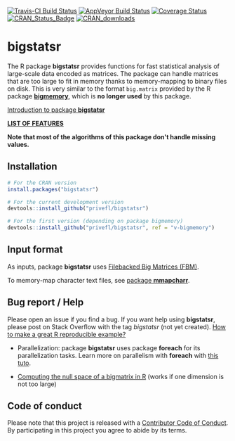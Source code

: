 [![Travis-CI Build Status](https://travis-ci.org/privefl/bigstatsr.svg?branch=master)](https://travis-ci.org/privefl/bigstatsr)
[![AppVeyor Build Status](https://ci.appveyor.com/api/projects/status/github/privefl/bigstatsr?branch=master&svg=true)](https://ci.appveyor.com/project/privefl/bigstatsr)
[![Coverage Status](https://img.shields.io/codecov/c/github/privefl/bigstatsr/master.svg)](https://codecov.io/github/privefl/bigstatsr?branch=master)
[![CRAN_Status_Badge](http://www.r-pkg.org/badges/version/bigstatsr)](https://cran.r-project.org/package=bigstatsr)
[![CRAN_downloads](http://cranlogs.r-pkg.org/badges/grand-total/bigstatsr)](https://cran.r-project.org/package=bigstatsr)


# bigstatsr

The R package **bigstatsr** provides functions for fast statistical analysis of large-scale data encoded as matrices. The package can handle matrices that are too large to fit in memory thanks to memory-mapping to binary files on disk. This is very similar to the format `big.matrix` provided by the R package [**bigmemory**](https://github.com/kaneplusplus/bigmemory), which is **no longer used** by this package.

[Introduction to package **bigstatsr**](https://goo.gl/k3A5hb)

[**LIST OF FEATURES**](https://privefl.github.io/bigstatsr/reference/index.html)

__Note that most of the algorithms of this package don't handle missing values.__


## Installation


```r
# For the CRAN version
install.packages("bigstatsr")

# For the current development version
devtools::install_github("privefl/bigstatsr")

# For the first version (depending on package bigmemory)
devtools::install_github("privefl/bigstatsr", ref = "v-bigmemory")
```

## Input format

As inputs, package **bigstatsr** uses [Filebacked Big Matrices (FBM)](https://privefl.github.io/bigstatsr/reference/FBM-class.html). 

To memory-map character text files, see [package **mmapcharr**](https://github.com/privefl/mmapcharr).

## Bug report / Help

Please open an issue if you find a bug.
If you want help using **bigstatsr**, please post on Stack Overflow with the tag *bigstatsr* (not yet created). [How to make a great R reproducible example?](https://stackoverflow.com/q/5963269/6103040)

- Parallelization: package **bigstatsr** uses package **foreach** for its parallelization tasks. Learn more on parallelism with **foreach** with [this tuto](https://privefl.github.io/blog/a-guide-to-parallelism-in-r/).

- [Computing the null space of a bigmatrix in R](https://stackoverflow.com/questions/46253537/computing-the-null-space-of-a-bigmatrix-in-r/) (works if one dimension is not too large)


## Code of conduct

Please note that this project is released with a [Contributor Code of Conduct](https://github.com/privefl/bigstatsr/blob/master/code_of_conduct.md). 
By participating in this project you agree to abide by its terms.
